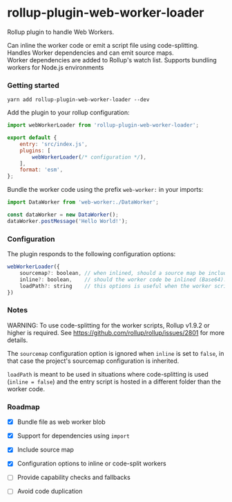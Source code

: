 # rollup-plugin-web-worker-loader

Rollup plugin to handle Web Workers.

Can inline the worker code or emit a script file using code-splitting.  
Handles Worker dependencies and can emit source maps.  
Worker dependencies are added to Rollup's watch list. 
Supports bundling workers for Node.js environments 

### Getting started

```
yarn add rollup-plugin-web-worker-loader --dev
```

Add the plugin to your rollup configuration:

```javascript
import webWorkerLoader from 'rollup-plugin-web-worker-loader';

export default {
    entry: 'src/index.js',
    plugins: [ 
        webWorkerLoader(/* configuration */),
    ],
    format: 'esm',
};
```

Bundle the worker code using the prefix `web-worker:` in your imports:

```javascript
import DataWorker from 'web-worker:./DataWorker';

const dataWorker = new DataWorker();
dataWorker.postMessage('Hello World!');
```

### Configuration
The plugin responds to the following configuration options:
```javascript
webWorkerLoader({
    sourcemap?: boolean, // when inlined, should a source map be included in the final output. Default: false
    inline?: boolean,    // should the worker code be inlined (Base64). Default: true
    loadPath?: string    // this options is useful when the worker scripts need to be loaded from another folder. Default: ''
})
```

### Notes
WARNING: To use code-splitting for the worker scripts, Rollup v1.9.2 or higher is required. See https://github.com/rollup/rollup/issues/2801 for more details.

The `sourcemap` configuration option is ignored when `inline` is set to `false`, in that case the project's sourcemap configuration is inherited.

`loadPath` is meant to be used in situations where code-splitting is used (`inline = false`) and the entry script is hosted in a different folder than the worker code.  


### Roadmap
- [x] Bundle file as web worker blob
- [x] Support for dependencies using `import`
- [x] Include source map
- [x] Configuration options to inline or code-split workers
- [ ] Provide capability checks and fallbacks
- [ ] Avoid code duplication


